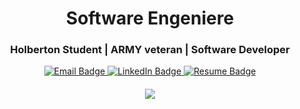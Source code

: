 
 <h1 align="center">Software Engeniere</h1>

<h3 align="center">Holberton Student | ARMY veteran | Software Developer</h3>

<!-- Contact Me Section -->
<div id="badges" align="center">
  <a href="https://mail.google.com/mail/?view=cm&fs=1&to=yahdiielo@gmail.com">
    <img src="https://img.shields.io/badge/Email-red?style=for-the-badge&logo=gmail&logoColor=white" alt="Email Badge"/>
  </a>
  <a href="https://www.linkedin.com/in/yahdiel-saldana-112446265/">
    <img src="https://img.shields.io/badge/LinkedIn-darkblue?style=for-the-badge&logo=linkedin&logoColor=white" alt="LinkedIn Badge"/>
  </a>
   <a href="https://github.com/yahdielo/yahdielo/blob/main/yahdiel_saldana_data%20Engineer.pdf">
    <img src="https://img.shields.io/badge/Resume-blue?style=for-the-badge&logo=google-docs&logoColor=white" alt="Resume Badge"/>
  </a>
</div>

<h4 align="center">
<div>
<img src="https://media.giphy.com/media/l49JMVDvP8D38LHwI/giphy.gif"/>
</div>
</h4>
